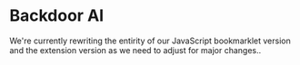 # Backdoor AI
We're currently rewriting the entirity of our JavaScript bookmarklet version and the extension version as we need to adjust for major changes..
